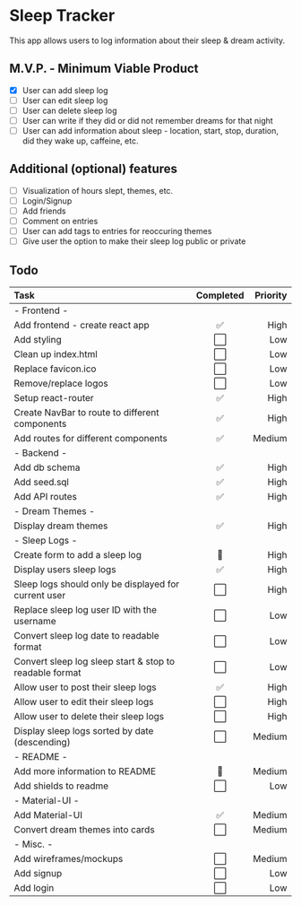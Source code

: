 # Sleep Tracker

This app allows users to log information about their sleep & dream activity.

## M.V.P. - Minimum Viable Product

- [x] User can add sleep log
- [ ] User can edit sleep log
- [ ] User can delete sleep log
- [ ] User can write if they did or did not remember dreams for that night
- [ ] User can add information about sleep - location, start, stop, duration, did they wake up, caffeine, etc.

## Additional (optional) features

- [ ] Visualization of hours slept, themes, etc.
- [ ] Login/Signup
- [ ] Add friends
- [ ] Comment on entries
- [ ] User can add tags to entries for reoccuring themes
- [ ] Give user the option to make their sleep log public or private

## Todo

| Task                                                    | Completed | Priority |
| :------------------------------------------------------ | :-------: | -------: |
| - Frontend -                                            |           |          |
| Add frontend - create react app                         |    ✅     |     High |
| Add styling                                             |    ⬜️    |      Low |
| Clean up index.html                                     |    ⬜️    |      Low |
| Replace favicon.ico                                     |    ⬜️    |      Low |
| Remove/replace logos                                    |    ⬜️    |      Low |
| Setup react-router                                      |    ✅     |     High |
| Create NavBar to route to different components          |    ✅     |     High |
| Add routes for different components                     |    ✅     |   Medium |
| - Backend -                                             |           |          |
| Add db schema                                           |    ✅     |     High |
| Add seed.sql                                            |    ✅     |     High |
| Add API routes                                          |    ✅     |     High |
| - Dream Themes -                                        |           |          |
| Display dream themes                                    |    ✅     |     High |
| - Sleep Logs -                                          |           |          |
| Create form to add a sleep log                          |    🚧     |     High |
| Display users sleep logs                                |    ✅     |     High |
| Sleep logs should only be displayed for current user    |    ⬜️    |     High |
| Replace sleep log user ID with the username             |    ⬜️    |      Low |
| Convert sleep log date to readable format               |    ⬜️    |      Low |
| Convert sleep log sleep start & stop to readable format |    ⬜️    |      Low |
| Allow user to post their sleep logs                     |    ✅     |     High |
| Allow user to edit their sleep logs                     |    ⬜️    |     High |
| Allow user to delete their sleep logs                   |    ⬜️    |     High |
| Display sleep logs sorted by date (descending)          |    ⬜️    |   Medium |
| - README -                                              |           |          |
| Add more information to README                          |    🚧     |   Medium |
| Add shields to readme                                   |    ⬜️    |      Low |
| - Material-UI -                                         |           |          |
| Add Material-UI                                         |    ✅     |   Medium |
| Convert dream themes into cards                         |    ⬜️    |   Medium |
| - Misc. -                                               |           |          |
| Add wireframes/mockups                                  |    ⬜️    |   Medium |
| Add signup                                              |    ⬜️    |      Low |
| Add login                                               |    ⬜️    |      Low |
